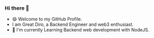 ### Hi there 👋

- :smile: Welcome to my GitHub Profile.
- I am Great Diro, a Backend Engineer and web3 enthusiast.
- 🌱 I'm currently Learning Backend web development with NodeJS.
